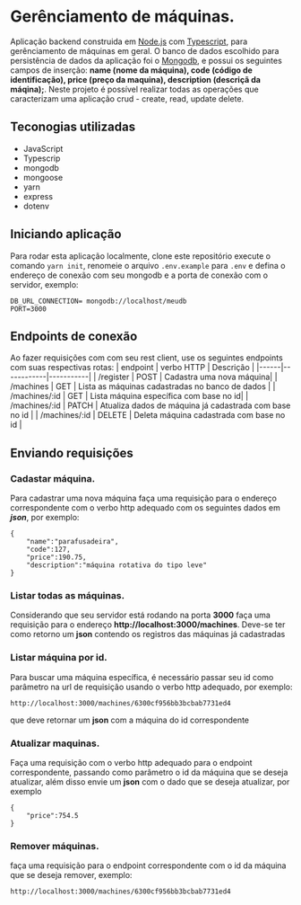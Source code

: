 # Gerênciamento de máquinas.

Aplicação backend construida em <a href="http://nodejs.org">Node.js</a> com <a href="https://www.typescriptlang.org/">Typescript</a>, para gerênciamento de máquinas em geral. O banco de dados escolhido para persistência de dados da aplicação foi o <a href="https://www.mongodb.com/pt-br">Mongodb</a>, e possui os seguintes campos de inserção: **name (nome da máquina), code (código de identificação), price (preço da maquina), description (descriçã da máqina);**. Neste projeto é possível realizar todas as operações que caracterizam uma aplicação crud - create, read, update delete.

## Teconogias utilizadas

- JavaScript
- Typescrip
- mongodb
- mongoose
- yarn
- express
- dotenv

## Iniciando aplicação

Para rodar esta aplicação localmente, clone este repositório execute o comando `yarn init`, renomeie o arquivo `.env.example` para `.env` e defina o endereço de conexão com seu mongodb e a porta de conexão com o servidor, exemplo:

```
DB_URL_CONNECTION= mongodb://localhost/meudb
PORT=3000
```

## Endpoints de conexão

Ao fazer requisições com com seu rest client, use os seguintes endpoints com suas respectivas rotas:
| endpoint | verbo HTTP | Descrição |
|------|------------|-----------|
| /register | POST | Cadastra uma nova máquina|
| /machines | GET | Lista as máquinas cadastradas no banco de dados |
| /machines/:id | GET | Lista máquina específica com base no id|
| /machines/:id | PATCH | Atualiza dados de máquina já cadastrada com base no id |
| /machines/:id | DELETE | Deleta máquina cadastrada com base no id |

## Enviando requisições

### Cadastar máquina.

Para cadastrar uma nova máquina faça uma requisição para o endereço correspondente com o verbo http adequado com os seguintes dados em **_json_**, por exemplo:

```
{
    "name":"parafusadeira",
    "code":127,
    "price":190.75,
    "description":"máquina rotativa do tipo leve"
}
```

### Listar todas as máquinas.

Considerando que seu servidor está rodando na porta **3000** faça uma requisição para o endereço **http://localhost:3000/machines**.
Deve-se ter como retorno um **json** contendo os registros das máquinas já cadastradas

### Listar máquina por id.

Para buscar uma máquina específica, é necessário passar seu id como parâmetro na url de requisição usando o verbo http adequado, por exemplo:

```
http://localhost:3000/machines/6300cf956bb3bcbab7731ed4
```

que deve retornar um **json** com a máquina do id correspondente

### Atualizar maquinas.

Faça uma requisição com o verbo http adequado para o endpoint correspondente, passando como parâmetro o id da máquina que se deseja atualizar, além disso envie um **json** com o dado que se deseja atualizar, por exemplo

```
{
    "price":754.5
}
```

### Remover máquinas.

faça uma requisição para o endpoint correspondente com o id da máquina que se deseja remover, exemplo:

```
http://localhost:3000/machines/6300cf956bb3bcbab7731ed4
```
